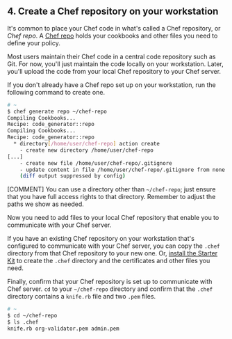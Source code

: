 ## 4. Create a Chef repository on your workstation

It's common to place your Chef code in what's called a Chef repository, or _Chef repo_. A [Chef repo](https://docs.chef.io/chef_repo.html) holds your cookbooks and other files you need to define your policy.

Most users maintain their Chef code in a central code repository such as Git. For now, you'll just maintain the code locally on your workstation. Later, you'll upload the code from your local Chef repository to your Chef server.

If you don't already have a Chef repo set up on your workstation, run the following command to create one.

```bash
# ~
$ chef generate repo ~/chef-repo
Compiling Cookbooks...
Recipe: code_generator::repo
Compiling Cookbooks...
Recipe: code_generator::repo
  * directory[/home/user/chef-repo] action create
    - create new directory /home/user/chef-repo
[...]
    - create new file /home/user/chef-repo/.gitignore
    - update content in file /home/user/chef-repo/.gitignore from none to 3523c4
    (diff output suppressed by config)
```

[COMMENT] You can use a directory other than <code class="file-path">~/chef-repo</code>; just ensure that you have full access rights to that directory. Remember to adjust the paths we show as needed.

Now you need to add files to your local Chef repository that enable you to communicate with your Chef server.

If you have an existing Chef repository on your workstation that's configured to communicate with your Chef server, you can copy the <code class="file-path">.chef</code> directory from that Chef repository to your new one. Or, [install the Starter Kit](/manage-a-node/rhel/set-up-your-chef-server#step2) to create the <code class="file-path">.chef</code> directory and the certificates and other files you need.

Finally, confirm that your Chef repository is set up to communicate with Chef server. `cd` to your <code class="file-path">~/chef-repo</code> directory and confirm that the <code class="file-path">.chef</code> directory contains a <code class="file-path">knife.rb</code> file and two <code class="file-path">.pem</code> files.

```bash
# ~
$ cd ~/chef-repo
$ ls .chef
knife.rb org-validator.pem admin.pem
```
